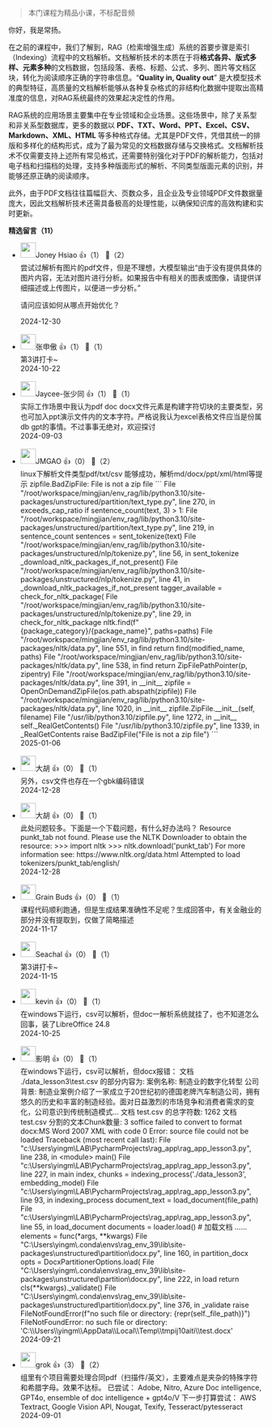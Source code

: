 > 本门课程为精品小课，不标配音频

你好，我是常扬。

在之前的课程中，我们了解到，RAG（检索增强生成）系统的首要步骤是索引（Indexing）流程中的文档解析。文档解析技术的本质在于将**格式各异、版式多样、元素多种**的文档数据，包括段落、表格、标题、公式、多列、图片等文档区块，转化为阅读顺序正确的字符串信息。“**Quality in, Quality out**” 是大模型技术的典型特征，高质量的文档解析能够从各种复杂格式的非结构化数据中提取出高精准度的信息，对RAG系统最终的效果起决定性的作用。

RAG系统的应用场景主要集中在专业领域和企业场景。这些场景中，除了关系型和非关系型数据库，更多的数据以 **PDF、TXT、Word、PPT、Excel、CSV、Markdown、XML、HTML** 等多种格式存储。尤其是PDF文件，凭借其统一的排版和多样化的结构形式，成为了最为常见的文档数据存储与交换格式。文档解析技术不仅需要支持上述所有常见格式，还需要特别强化对于PDF的解析能力，包括对电子档和扫描档的处理，支持多种版面形式的解析、不同类型版面元素的识别，并能够还原正确的阅读顺序。

此外，由于PDF文档往往篇幅巨大、页数众多，且企业及专业领域PDF文件数据量庞大，因此文档解析技术还需具备极高的处理性能，以确保知识库的高效构建和实时更新。
<div><strong>精选留言（11）</strong></div><ul>
<li><img src="https://static001.geekbang.org/account/avatar/00/14/13/48/55be9797.jpg" width="30px"><span>Joney Hsiao</span> 👍（1） 💬（2）<div>尝试过解析有图片的pdf文件，但是不理想，大模型输出“由于没有提供具体的图片内容，无法对图片进行分析。如果报告中有相关的图表或图像，请提供详细描述或上传图片，以便进一步分析。”

请问应该如何从哪点开始优化？
</div>2024-12-30</li><br/><li><img src="https://static001.geekbang.org/account/avatar/00/12/0a/a4/828a431f.jpg" width="30px"><span>张申傲</span> 👍（1） 💬（1）<div>第3讲打卡~</div>2024-10-22</li><br/><li><img src="https://static001.geekbang.org/account/avatar/00/1e/66/d0/2fb761be.jpg" width="30px"><span>Jaycee-张少同</span> 👍（1） 💬（1）<div>实际工作场景中我认为pdf doc docx文件元素是构建字符切块的主要类型，另也可加入ppt演示文件内的文本字符。严格说我认为excel表格文件应当是份属db gpt的事情。不过事事无绝对，欢迎探讨</div>2024-09-03</li><br/><li><img src="https://static001.geekbang.org/account/avatar/00/17/f1/1f/c5064ee5.jpg" width="30px"><span>JMGAO</span> 👍（0） 💬（2）<div>linux下解析文件类型pdf&#47;txt&#47;csv 能够成功，解析md&#47;docx&#47;ppt&#47;xml&#47;html等提示 zipfile.BadZipFile: File is not a zip file
```
File &quot;&#47;root&#47;workspace&#47;mingjian&#47;env_rag&#47;lib&#47;python3.10&#47;site-packages&#47;unstructured&#47;partition&#47;text_type.py&quot;, line 270, in exceeds_cap_ratio
    if sentence_count(text, 3) &gt; 1:
  File &quot;&#47;root&#47;workspace&#47;mingjian&#47;env_rag&#47;lib&#47;python3.10&#47;site-packages&#47;unstructured&#47;partition&#47;text_type.py&quot;, line 219, in sentence_count
    sentences = sent_tokenize(text)
  File &quot;&#47;root&#47;workspace&#47;mingjian&#47;env_rag&#47;lib&#47;python3.10&#47;site-packages&#47;unstructured&#47;nlp&#47;tokenize.py&quot;, line 56, in sent_tokenize
    _download_nltk_packages_if_not_present()
  File &quot;&#47;root&#47;workspace&#47;mingjian&#47;env_rag&#47;lib&#47;python3.10&#47;site-packages&#47;unstructured&#47;nlp&#47;tokenize.py&quot;, line 41, in _download_nltk_packages_if_not_present
    tagger_available = check_for_nltk_package(
  File &quot;&#47;root&#47;workspace&#47;mingjian&#47;env_rag&#47;lib&#47;python3.10&#47;site-packages&#47;unstructured&#47;nlp&#47;tokenize.py&quot;, line 29, in check_for_nltk_package
    nltk.find(f&quot;{package_category}&#47;{package_name}&quot;, paths=paths)
  File &quot;&#47;root&#47;workspace&#47;mingjian&#47;env_rag&#47;lib&#47;python3.10&#47;site-packages&#47;nltk&#47;data.py&quot;, line 551, in find
    return find(modified_name, paths)
  File &quot;&#47;root&#47;workspace&#47;mingjian&#47;env_rag&#47;lib&#47;python3.10&#47;site-packages&#47;nltk&#47;data.py&quot;, line 538, in find
    return ZipFilePathPointer(p, zipentry)
  File &quot;&#47;root&#47;workspace&#47;mingjian&#47;env_rag&#47;lib&#47;python3.10&#47;site-packages&#47;nltk&#47;data.py&quot;, line 391, in __init__
    zipfile = OpenOnDemandZipFile(os.path.abspath(zipfile))
  File &quot;&#47;root&#47;workspace&#47;mingjian&#47;env_rag&#47;lib&#47;python3.10&#47;site-packages&#47;nltk&#47;data.py&quot;, line 1020, in __init__
    zipfile.ZipFile.__init__(self, filename)
  File &quot;&#47;usr&#47;lib&#47;python3.10&#47;zipfile.py&quot;, line 1272, in __init__
    self._RealGetContents()
  File &quot;&#47;usr&#47;lib&#47;python3.10&#47;zipfile.py&quot;, line 1339, in _RealGetContents
    raise BadZipFile(&quot;File is not a zip file&quot;)
```</div>2025-01-06</li><br/><li><img src="https://static001.geekbang.org/account/avatar/00/3b/cd/10/1b38a2f9.jpg" width="30px"><span>大胡</span> 👍（0） 💬（1）<div>另外，csv文件也存在一个gbk编码错误</div>2024-12-28</li><br/><li><img src="https://static001.geekbang.org/account/avatar/00/3b/cd/10/1b38a2f9.jpg" width="30px"><span>大胡</span> 👍（0） 💬（1）<div>此处问题较多。下面是一个下载问题，有什么好办法吗？
Resource punkt_tab not found.
  Please use the NLTK Downloader to obtain the resource:
  &gt;&gt;&gt; import nltk
  &gt;&gt;&gt; nltk.download(&#39;punkt_tab&#39;)
    For more information see: https:&#47;&#47;www.nltk.org&#47;data.html
  Attempted to load tokenizers&#47;punkt_tab&#47;english&#47;</div>2024-12-28</li><br/><li><img src="https://static001.geekbang.org/account/avatar/00/3c/68/9b/d53ebac5.jpg" width="30px"><span>Grain Buds</span> 👍（0） 💬（1）<div>课程代码顺利跑通，但是生成结果准确性不足呢？生成回答中，有关金融业的部分并没有提取到，仅做了简略描述</div>2024-11-17</li><br/><li><img src="https://static001.geekbang.org/account/avatar/00/13/db/95/daad899f.jpg" width="30px"><span>Seachal</span> 👍（0） 💬（1）<div>第3讲打卡~</div>2024-11-15</li><br/><li><img src="https://static001.geekbang.org/account/avatar/00/3b/d0/e5/0a3ee17c.jpg" width="30px"><span>kevin</span> 👍（0） 💬（1）<div>在windows下运行，csv可以解析，但doc一解析系统就挂了，也不知道怎么回事，装了LibreOffice 24.8</div>2024-10-25</li><br/><li><img src="https://static001.geekbang.org/account/avatar/00/10/4c/aa/37705e4e.jpg" width="30px"><span>影明</span> 👍（0） 💬（1）<div>在windows下运行，csv可以解析，但docx报错：
文档 .&#47;data_lesson3\test.csv 的部分内容为: 案例名称: 制造业的数字化转型
公司背景: 制造业案例介绍了一家成立于20世纪初的德国老牌汽车制造公司，拥有悠久的历史和丰富的制造经验。面对日益激烈的市场竞争和消费者需求的变化，公司意识到传统制造模式...
文档 test.csv 的总字符数: 1262
文档 test.csv 分割的文本Chunk数量: 3
soffice failed to convert to format docx:MS Word 2007 XML with code 0
Error: source file could not be loaded
Traceback (most recent call last):
  File &quot;c:\Users\yingm\LAB\PycharmProjects\rag_app\rag_app_lesson3.py&quot;, line 238, in &lt;module&gt;
    main()
  File &quot;c:\Users\yingm\LAB\PycharmProjects\rag_app\rag_app_lesson3.py&quot;, line 227, in main
    index, chunks = indexing_process(&#39;.&#47;data_lesson3&#39;, embedding_model)
  File &quot;c:\Users\yingm\LAB\PycharmProjects\rag_app\rag_app_lesson3.py&quot;, line 93, in indexing_process
    document_text = load_document(file_path)
  File &quot;c:\Users\yingm\LAB\PycharmProjects\rag_app\rag_app_lesson3.py&quot;, line 55, in load_document
    documents = loader.load()  # 加载文档
 ......
    elements = func(*args, **kwargs)
  File &quot;C:\Users\yingm\.conda\envs\rag_env_39\lib\site-packages\unstructured\partition\docx.py&quot;, line 160, in partition_docx
    opts = DocxPartitionerOptions.load(
  File &quot;C:\Users\yingm\.conda\envs\rag_env_39\lib\site-packages\unstructured\partition\docx.py&quot;, line 222, in load
    return cls(**kwargs)._validate()
  File &quot;C:\Users\yingm\.conda\envs\rag_env_39\lib\site-packages\unstructured\partition\docx.py&quot;, line 376, in _validate
    raise FileNotFoundError(f&quot;no such file or directory: {repr(self._file_path)}&quot;)
FileNotFoundError: no such file or directory: &#39;C:\\Users\\yingm\\AppData\\Local\\Temp\\tmpij10aiti\\test.docx&#39;</div>2024-09-21</li><br/><li><img src="https://static001.geekbang.org/account/avatar/00/14/78/3e/f60ea472.jpg" width="30px"><span>grok</span> 👍（3） 💬（2）<div>组里有个项目需要处理合同pdf（扫描件&#47;英文），主要难点是夹杂的特殊字符和希腊字母。效果不达标。
已尝试：
Adobe, Nitro, Azure Doc intelligence, GPT4o, ensemble of doc intelligence + gpt4o&#47;V
下一步打算尝试：
AWS Textract, Google Vision API, Nougat, Texify, Tesseract&#47;pytesseract</div>2024-09-01</li><br/>
</ul>